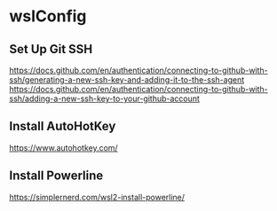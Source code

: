 # wslConfig

## Set Up Git SSH

https://docs.github.com/en/authentication/connecting-to-github-with-ssh/generating-a-new-ssh-key-and-adding-it-to-the-ssh-agent
https://docs.github.com/en/authentication/connecting-to-github-with-ssh/adding-a-new-ssh-key-to-your-github-account

## Install AutoHotKey

https://www.autohotkey.com/

## Install Powerline

https://simplernerd.com/wsl2-install-powerline/

